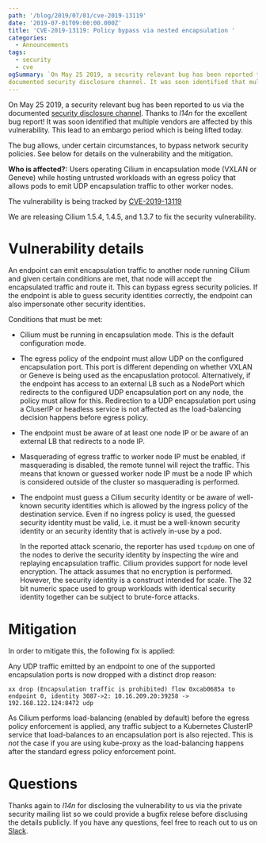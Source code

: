 ```yaml
---
path: '/blog/2019/07/01/cve-2019-13119'
date: '2019-07-01T09:00:00.000Z'
title: 'CVE-2019-13119: Policy bypass via nested encapsulation '
categories:
  - Announcements
tags:
  - security
  - cve
ogSummary: `On May 25 2019, a security relevant bug has been reported to us via the
documented security disclosure channel. It was soon identified that multiple vendors are affected by this vulnerability. This lead to an embargo period which is being lifted today. The bug allows, under certain circumstances, to bypass network security policies. See below for details on the vulnerability and the mitigation.`
---
```


On May 25 2019, a security relevant bug has been reported to us via the
documented [security disclosure channel](https://github.com/cilium/cilium/blob/master/SECURITY.md).
Thanks to _l14n_ for the excellent bug report! It was soon identified that
multiple vendors are affected by this vulnerability. This lead to an embargo
period which is being lifted today.

The bug allows, under certain circumstances, to bypass network security
policies. See below for details on the vulnerability and the mitigation.

**Who is affected?:**
Users operating Cilium in encapsulation mode (VXLAN or Geneve) while hosting
untrusted workloads with an egress policy that allows pods to emit UDP
encapsulation traffic to other worker nodes.

The vulnerability is being tracked by [CVE-2019-13119](https://cve.mitre.org/cgi-bin/cvename.cgi?name=CVE-2019-13119)

We are releasing Cilium 1.5.4, 1.4.5, and 1.3.7 to fix the security vulnerability.

# Vulnerability details

An endpoint can emit encapsulation traffic to another node running Cilium and
given certain conditions are met, that node will accept the encapsulated
traffic and route it. This can bypass egress security policies. If the endpoint
is able to guess security identities correctly, the endpoint can also
impersonate other security identities.

Conditions that must be met:

- Cilium must be running in encapsulation mode. This is the default
  configuration mode.

- The egress policy of the endpoint must allow UDP on the configured
  encapsulation port. This port is different depending on whether VXLAN
  or Geneve is being used as the encapuslation protocol. Alternatively, if the
  endpoint has access to an external LB such as a NodePort which redirects to
  the configured UDP encapsulation port on any node, the policy must allow for
  this. Redirection to a UDP encapsulation port using a CluserIP or headless
  service is not affected as the load-balancing decision happens before egress
  policy.

- The endpoint must be aware of at least one node IP or be aware of an
  external LB that redirects to a node IP.

- Masquerading of egress traffic to worker node IP must be enabled,
  if masquerading is disabled, the remote tunnel will reject the traffic. This
  means that known or guessed worker node IP must be a node IP which is
  considered outside of the cluster so masquerading is performed.

- The endpoint must guess a Cilium security identity or be aware of well-known
  security identities which is allowed by the ingress policy of the destination
  service. Even if no ingress policy is used, the guessed security identity
  must be valid, i.e. it must be a well-known security identity or an security
  identity that is actively in-use by a pod.

  In the reported attack scenario, the reporter has used `tcpdump` on one of
  the nodes to derive the security identity by inspecting the wire and
  replaying encapsulation traffic. Cilium provides support for node level
  encryption. The attack assumes that no encryption is performed. However, the
  security identity is a construct intended for scale. The 32 bit numeric space
  used to group workloads with identical security identity together can be
  subject to brute-force attacks.

# Mitigation

In order to mitigate this, the following fix is applied:

Any UDP traffic emitted by an endpoint to one of the supported encapsulation
ports is now dropped with a distinct drop reason:

```
xx drop (Encapsulation traffic is prohibited) flow 0xcab0685a to endpoint 0, identity 3087->2: 10.16.209.20:39258 -> 192.168.122.124:8472 udp
```

As Cilium performs load-balancing (enabled by default) before the egress
policy enforcement is applied, any traffic subject to a Kubernetes ClusterIP
service that load-balances to an encapsulation port is also rejected. This
is _not_ the case if you are using kube-proxy as the load-balancing happens
after the standard egress policy enforcement point.

# Questions

Thanks again to _l14n_ for disclosing the vulnerability to us via the private
security mailing list so we could provide a bugfix relese before disclusing the
details publicly. If you have any questions, feel free to reach out to us on
[Slack](https://cilium.io/slack).
